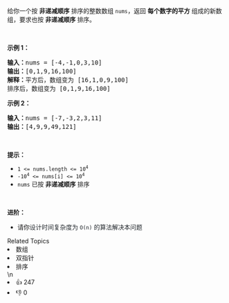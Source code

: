 <p>给你一个按 <strong>非递减顺序</strong> 排序的整数数组 <code>nums</code>，返回 <strong>每个数字的平方</strong> 组成的新数组，要求也按 <strong>非递减顺序</strong> 排序。</p>

<ul>
</ul>

<p> </p>

<p><strong>示例 1：</strong></p>

<pre>
<strong>输入：</strong>nums = [-4,-1,0,3,10]
<strong>输出：</strong>[0,1,9,16,100]
<strong>解释：</strong>平方后，数组变为 [16,1,0,9,100]
排序后，数组变为 [0,1,9,16,100]</pre>

<p><strong>示例 2：</strong></p>

<pre>
<strong>输入：</strong>nums = [-7,-3,2,3,11]
<strong>输出：</strong>[4,9,9,49,121]
</pre>

<p> </p>

<p><strong>提示：</strong></p>

<ul>
	<li><code><span>1 <= nums.length <= </span>10<sup>4</sup></code></li>
	<li><code>-10<sup>4</sup> <= nums[i] <= 10<sup>4</sup></code></li>
	<li><code>nums</code> 已按 <strong>非递减顺序</strong> 排序</li>
</ul>

<p> </p>

<p><strong>进阶：</strong></p>

<ul>
	<li>请你<span style="color: rgb(36, 41, 46); font-family: -apple-system, BlinkMacSystemFont, &quot;Segoe UI&quot;, Helvetica, Arial, sans-serif, &quot;Apple Color Emoji&quot;, &quot;Segoe UI Emoji&quot;; font-size: 14px; font-style: normal; font-variant-ligatures: normal; font-variant-caps: normal; font-weight: 400; letter-spacing: normal; orphans: 2; text-align: start; text-indent: 0px; text-transform: none; white-space: normal; widows: 2; word-spacing: 0px; -webkit-text-stroke-width: 0px; background-color: rgb(255, 255, 255); text-decoration-style: initial; text-decoration-color: initial; display: inline !important; float: none;">设计时间复杂度为 <code>O(n)</code> 的算法解决本问题</span></li>
</ul>
<div><div>Related Topics</div><div><li>数组</li><li>双指针</li><li>排序</li></div></div>\n<div><li>👍 247</li><li>👎 0</li></div>